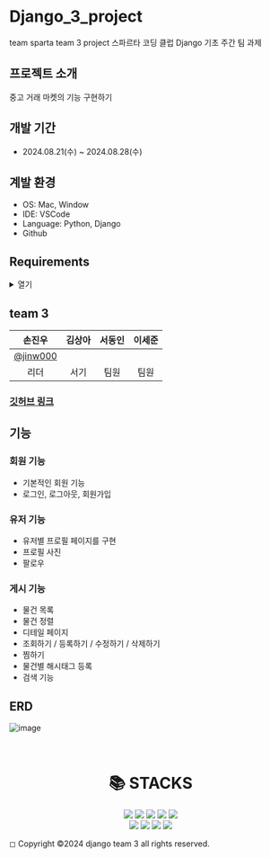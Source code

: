 # Django_3_project
team sparta team 3 project
스파르타 코딩 클럽 Django 기초 주간 팀 과제

## 프로젝트 소개
중고 거래 마켓의 기능 구현하기

## 개발 기간

- 2024.08.21(수) ~ 2024.08.28(수)

## 계발 환경

- OS: Mac, Window
- IDE: VSCode
- Language: Python, Django
- Github

## Requirements
<details>
<summary>열기</summary>
<div markdown="1">

- asgiref==3.8.1
- asttokens==2.4.1
- decorator==5.1.1
- Django==4.2
- django-extensions==3.2.3
- exceptiongroup==1.2.2
- executing==2.0.1
- ipython==8.26.0
- jedi==0.19.1
- matplotlib-inline==0.1.7
- parso==0.8.4
- pexpect==4.9.0
- pillow==10.4.0
- prompt_toolkit==3.0.47
- ptyprocess==0.7.0
- pure_eval==0.2.3
- Pygments==2.18.0
- six==1.16.0
- sqlparse==0.5.1
- stack-data==0.6.3
- traitlets==5.14.3
- typing_extensions==4.12.2
- tzdata==2024.1
- wcwidth==0.2.13

 <br>
</div>
</details>

## team 3
|손진우|김상아|서동인|이세준|
|:---:|:---:|:---:|:---:|
|[@jinw000](https://github.com/Jinw000/Jinw000)||||
|리더|서기|팀원|팀원|

### [깃허브 링크](https://github.com/Jinw000/Django_3_pjt)

## 기능

### 회원 기능
 - 기본적인 회원 기능
  - 로그인, 로그아웃, 회원가입


### 유저 기능
 - 유저별 프로필 페이지를 구현
 - 프로필 사진
  - 팔로우

### 게시 기능
 - 물건 목록
 - 물건 정렬
 - 디테일 페이지
 - 조회하기 / 등록하기 / 수정하기 / 삭제하기
 - 찜하기
 - 물건별 해시태그 등록
 - 검색 기능

## ERD

![image](https://github.com/user-attachments/assets/10750653-dd9d-4595-81bb-139564ba9d20)

<br>
<div align=center><h1>📚 STACKS</h1></div>  <div align=center><img src="https://img.shields.io/badge/python-3776AB?style=for-the-badge&logo=python&logoColor=white">  <img src="https://img.shields.io/badge/html5-E34F26?style=for-the-badge&logo=html5&logoColor=white">  <img src="https://img.shields.io/badge/css-1572B6?style=for-the-badge&logo=css3&logoColor=white">  <img src="https://img.shields.io/badge/javascript-F7DF1E?style=for-the-badge&logo=javascript&logoColor=black">  <img src="https://img.shields.io/badge/mysql-4479A1?style=for-the-badge&logo=mysql&logoColor=white">   <br>   <img src="https://img.shields.io/badge/django-092E20?style=for-the-badge&logo=django&logoColor=white">   <img src="https://img.shields.io/badge/bootstrap-7952B3?style=for-the-badge&logo=bootstrap&logoColor=white">  <img src="https://img.shields.io/badge/github-181717?style=for-the-badge&logo=github&logoColor=white">  <img src="https://img.shields.io/badge/git-F05032?style=for-the-badge&logo=git&logoColor=white">    </div>

◻ Copyright ©2024 django team 3 all rights reserved.
